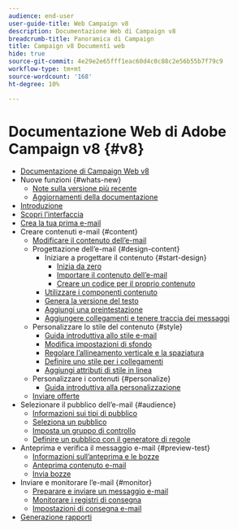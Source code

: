 ```yaml
---
audience: end-user
user-guide-title: Web Campaign v8
description: Documentazione Web di Campaign v8
breadcrumb-title: Panoramica di Campaign
title: Campaign v8 Documenti web
hide: true
source-git-commit: 4e29e2e65fff1eac60d4c0c88c2e56b55b7f79c9
workflow-type: tm+mt
source-wordcount: '168'
ht-degree: 10%

---
```



# Documentazione Web di Adobe Campaign v8 {#v8}

+ [Documentazione di Campaign Web v8](campaign-web-home.md)
+ Nuove funzioni {#whats-new}
   + [Note sulla versione più recente](rn/release-notes.md)
   + [Aggiornamenti della documentazione](rn/documentation-updates.md)
+ [Introduzione](get-started/get-started.md)
+ [Scopri l’interfaccia](get-started/user-interface.md)
+ [Crea la tua prima e-mail](email/create-email.md)
+ Creare contenuti e-mail {#content}
   + [Modificare il contenuto dell’e-mail](content/edit-content.md)
   + Progettazione dell’e-mail {#design-content}
      + Iniziare a progettare il contenuto {#start-design}
         + [Inizia da zero ](content/create-email-content.md)
         + [Importare il contenuto dell’e-mail](content/existing-content.md)
         + [Creare un codice per il proprio contenuto](content/code-content.md)
      + [Utilizzare i componenti contenuto](content/content-components.md)
      + [Genera la versione del testo](content/text-version-email.md)
      + [Aggiungi una preintestazione](content/preheader.md)
      + [Aggiungere collegamenti e tenere traccia dei messaggi](content/message-tracking.md)
   + Personalizzare lo stile del contenuto {#style}
      + [Guida introduttiva allo stile e-mail](content/get-started-email-style.md)
      + [Modifica impostazioni di sfondo](content/backgrounds.md)
      + [Regolare l’allineamento verticale e la spaziatura](content/alignment-and-padding.md)
      + [Definire uno stile per i collegamenti](content/styling-links.md)
      + [Aggiungi attributi di stile in linea](content/inline-styling.md)
   + Personalizzare i contenuti {#personalize}
      + [Guida introduttiva alla personalizzazione](personalization/personalize.md)
   + [Inviare offerte](content/offers.md)
+ Selezionare il pubblico dell’e-mail {#audience}
   + [Informazioni sui tipi di pubblico](audience/about-audiences.md)
   + [Seleziona un pubblico](audience/add-audience.md)
   + [Imposta un gruppo di controllo](audience/control-group.md)
   + [Definire un pubblico con il generatore di regole](audience/segment-builder.md)
+ Anteprima e verifica il messaggio e-mail {#preview-test}
   + [Informazioni sull’anteprima e le bozze](preview-test/preview-test.md)
   + [Anteprima contenuto e-mail](preview-test/preview-content.md)
   + [Invia bozze](preview-test/proofs.md)
+ Inviare e monitorare l’e-mail {#monitor}
   + [Preparare e inviare un messaggio e-mail](monitor/prepare-send.md)
   + [Monitorare i registri di consegna](monitor/delivery-logs.md)
   + [Impostazioni di consegna e-mail](advanced-settings/delivery-settings.md)
+ [Generazione rapporti](reporting/reports.md)
